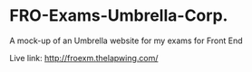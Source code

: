 # FRO-Exams-Umbrella-Corp.
A mock-up of an Umbrella website for my exams for Front End 


Live link: http://froexm.thelapwing.com/
